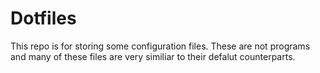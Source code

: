 # Dotfiles

This repo is for storing some configuration files. These are not programs and many of these files are very similiar to their defalut counterparts.
